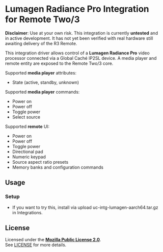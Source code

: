 # Lumagen Radiance Pro Integration for Remote Two/3

**Disclaimer**: Use at your own risk. This integration is currently **untested** and in active development. It has not yet been verified with real hardware still awaiting delivery of the R3 Remote.

This integration driver allows control of a **Lumagen Radiance Pro** video processor connected via a Global Caché IP2SL device. A media player and remote entity are exposed to the Remote Two/3 core.

Supported **media player** attributes:

- State (active, standby, unknown)

Supported **media player** commands:

- Power on
- Power off
- Toggle power
- Select source

Supported **remote** UI:

- Power on
- Power off
- Toggle power
- Directional pad
- Numeric keypad
- Source aspect ratio presets
- Memory banks and configuration commands

## Usage

### Setup

- If you want to try this, install via upload uc-intg-lumagen-aarch64.tar.gz in Integrations.

## License

Licensed under the [**Mozilla Public License 2.0**](https://choosealicense.com/licenses/mpl-2.0/).  
See [LICENSE](LICENSE) for more details.
